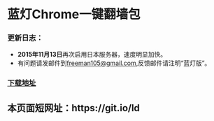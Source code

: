 # 蓝灯Chrome一键翻墙包
<h3>

<a id="user-content-说明" class="anchor" href="#%E8%AF%B4%E6%98%8E" aria-hidden="true"><span class="octicon octicon-link"></span></a>更新日志：</h3>

<ul>
<li><b>2015年11月13日</b>再次启用日本服务器，速度明显加快。
</li>
<li>有问题请发邮件到<a href="mailto:freeman105@gmail.com">freeman105@gmail.com</a>,反馈邮件请注明“蓝灯版”。</li>
</ul>




<h3><a href="https://github.com/bannedbook/fanqiang/wiki#fanqiangsoft">下载地址</a></h3>

<h2>本页面短网址：https://git.io/ld </h2>